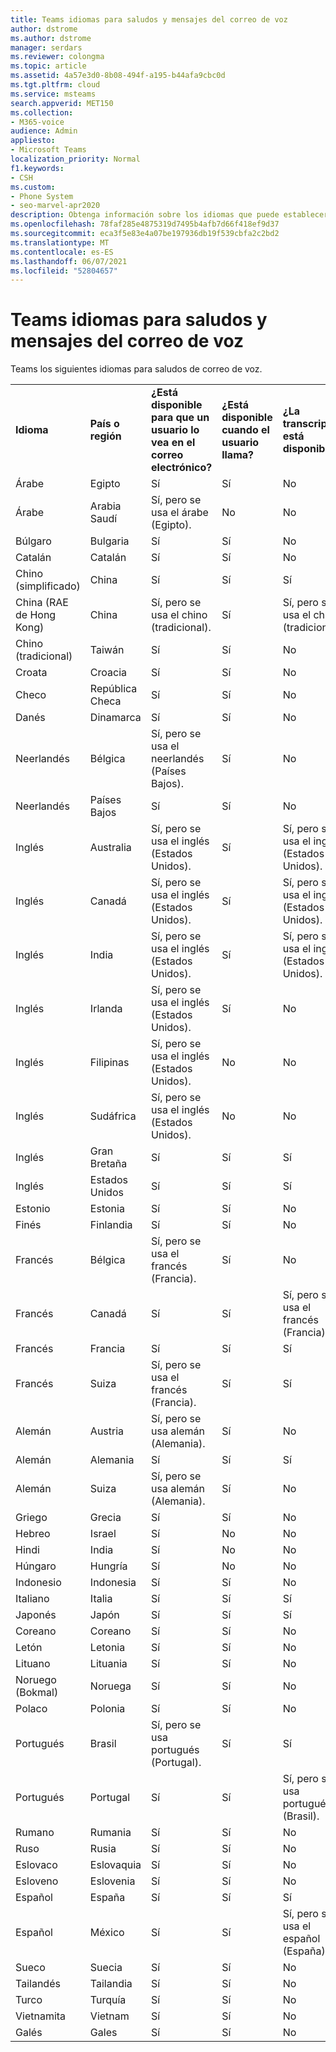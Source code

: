 ```yaml
---
title: Teams idiomas para saludos y mensajes del correo de voz
author: dstrome
ms.author: dstrome
manager: serdars
ms.reviewer: colongma
ms.topic: article
ms.assetid: 4a57e3d0-8b08-494f-a195-b44afa9cbc0d
ms.tgt.pltfrm: cloud
ms.service: msteams
search.appverid: MET150
ms.collection:
- M365-voice
audience: Admin
appliesto:
- Microsoft Teams
localization_priority: Normal
f1.keywords:
- CSH
ms.custom:
- Phone System
- seo-marvel-apr2020
description: Obtenga información sobre los idiomas que puede establecer en Skype Empresarial para los mensajes predeterminados del sistema y los saludos de correo de voz.
ms.openlocfilehash: 78faf285e4875319d7495b4afb7d66f418ef9d37
ms.sourcegitcommit: eca3f5e83e4a07be197936db19f539cbfa2c2bd2
ms.translationtype: MT
ms.contentlocale: es-ES
ms.lasthandoff: 06/07/2021
ms.locfileid: "52804657"
---
```

# <a name="teams-languages-for-voicemail-greetings-and-messages"></a>Teams idiomas para saludos y mensajes del correo de voz

Teams los siguientes idiomas para saludos de correo de voz.
  
||||||
|:-------------|:------------------|:--------------------------------------------|:-------------------------------------|:-----------------------------|
|**Idioma**  |**País o región** |**¿Está disponible para que un usuario lo vea en el correo electrónico?** |**¿Está disponible cuando el usuario llama?** |**¿La transcripción está disponible?**  |
|Árabe        |Egipto              |Sí                                          |Sí                                   |No  |
|Árabe        |Arabia Saudí       |Sí, pero se usa el árabe (Egipto).             |No                                    |No  |
|Búlgaro     |Bulgaria           |Sí                                          |Sí                                   |No  |
|Catalán       |Catalán            |Sí                                          |Sí                                   |No  |
|Chino (simplificado)   |China     |Sí                                          |Sí                                   |Sí |
|China (RAE de Hong Kong)    |China     |Sí, pero se usa el chino (tradicional).      |Sí                                   |Sí, pero se usa el chino (tradicional). |
|Chino (tradicional)  |Taiwán    |Sí                                          |Sí                                   |No  |
|Croata      |Croacia            |Sí                                          |Sí                                   |No  |
|Checo         |República Checa     |Sí                                          |Sí                                   |No  |
|Danés        |Dinamarca            |Sí                                          |Sí                                   |No  |
|Neerlandés         |Bélgica            |Sí, pero se usa el neerlandés (Países Bajos).        |Sí                                   |No  |
|Neerlandés         |Países Bajos        |Sí                                          |Sí                                   |No  |
|Inglés       |Australia          |Sí, pero se usa el inglés (Estados Unidos).    |Sí                                   |Sí, pero se usa el inglés (Estados Unidos). |
|Inglés       |Canadá             |Sí, pero se usa el inglés (Estados Unidos).    |Sí                                   |Sí, pero se usa el inglés (Estados Unidos). |
|Inglés       |India              |Sí, pero se usa el inglés (Estados Unidos).    |Sí                                   |Sí, pero se usa el inglés (Estados Unidos). |
|Inglés       |Irlanda            |Sí, pero se usa el inglés (Estados Unidos).    |Sí                                   |No  |
|Inglés       |Filipinas        |Sí, pero se usa el inglés (Estados Unidos).    |No                                    |No  |
|Inglés       |Sudáfrica       |Sí, pero se usa el inglés (Estados Unidos).    |No                                    |No  |
|Inglés       |Gran Bretaña      |Sí                                          |Sí                                   |Sí |
|Inglés       |Estados Unidos      |Sí                                          |Sí                                   |Sí |
|Estonio      |Estonia            |Sí                                          |Sí                                   |No  |
|Finés       |Finlandia            |Sí                                          |Sí                                   |No  |
|Francés        |Bélgica            |Sí, pero se usa el francés (Francia).            |Sí                                   |No  |
|Francés        |Canadá             |Sí                                          |Sí                                   |Sí, pero se usa el francés (Francia).   |
|Francés        |Francia             |Sí                                          |Sí                                   |Sí |
|Francés        |Suiza        |Sí, pero se usa el francés (Francia).            |Sí                                   |Sí |
|Alemán        |Austria            |Sí, pero se usa alemán (Alemania).           |Sí                                   |No  |
|Alemán        |Alemania            |Sí                                          |Sí                                   |Sí |
|Alemán        |Suiza        |Sí, pero se usa alemán (Alemania).           |Sí                                   |No  |
|Griego         |Grecia             |Sí                                          |Sí                                   |No  |
|Hebreo        |Israel             |Sí                                          |No                                    |No  |
|Hindi         |India              |Sí                                          |No                                    |No  |
|Húngaro     |Hungría            |Sí                                          |No                                    |No  |
|Indonesio    |Indonesia          |Sí                                          |Sí                                   |No  |
|Italiano       |Italia              |Sí                                          |Sí                                   |Sí |
|Japonés      |Japón              |Sí                                          |Sí                                   |Sí |
|Coreano        |Coreano             |Sí                                          |Sí                                   |No  |
|Letón       |Letonia             |Sí                                          |Sí                                   |No  |
|Lituano    |Lituania          |Sí                                          |Sí                                   |No  |
|Noruego (Bokmal)   |Noruega      |Sí                                          |Sí                                   |No  |
|Polaco        |Polonia             |Sí                                          |Sí                                   |No  |
|Portugués    |Brasil             |Sí, pero se usa portugués (Portugal).      |Sí                                   |Sí |
|Portugués    |Portugal           |Sí                                          |Sí                                   |Sí, pero se usa portugués (Brasil).  |
|Rumano      |Rumania            |Sí                                          |Sí                                   |No  |
|Ruso       |Rusia             |Sí                                          |Sí                                   |No  |
|Eslovaco        |Eslovaquia           |Sí                                          |Sí                                   |No  |
|Esloveno     |Eslovenia           |Sí                                          |Sí                                   |No  |
|Español       |España              |Sí                                          |Sí                                   |Sí |
|Español       |México             |Sí                                          |Sí                                   |Sí, pero se usa el español (España).   |
|Sueco       |Suecia             |Sí                                          |Sí                                   |No  |
|Tailandés          |Tailandia           |Sí                                          |Sí                                   |No  |
|Turco       |Turquía             |Sí                                          |Sí                                   |No  |
|Vietnamita    |Vietnam            |Sí                                          |Sí                                   |No  |
|Galés         |Gales              |Sí                                          |Sí                                   |No  |

 
